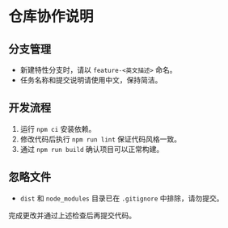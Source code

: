 # 仓库协作说明

## 分支管理
- 新建特性分支时，请以 `feature-<英文描述>` 命名。
- 任务名称和提交说明请使用中文，保持简洁。

## 开发流程
1. 运行 `npm ci` 安装依赖。
2. 修改代码后执行 `npm run lint` 保证代码风格一致。
3. 通过 `npm run build` 确认项目可以正常构建。

## 忽略文件
- `dist` 和 `node_modules` 目录已在 `.gitignore` 中排除，请勿提交。

完成更改并通过上述检查后再提交代码。
